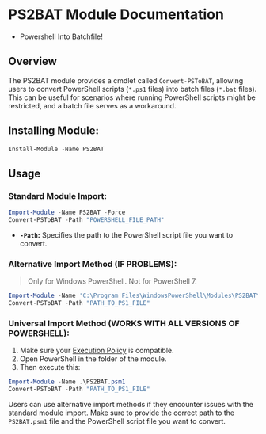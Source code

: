 PS2BAT Module Documentation
===========================

- Powershell Into Batchfile!

Overview
--------

The PS2BAT module provides a cmdlet called `Convert-PSToBAT`, allowing users to convert PowerShell scripts (`*.ps1` files) into batch files (`*.bat` files). This can be useful for scenarios where running PowerShell scripts might be restricted, and a batch file serves as a workaround.

## Installing  Module:
```powershell
Install-Module -Name PS2BAT
```

Usage
-----

### Standard Module Import:
```powershell
Import-Module -Name PS2BAT -Force
Convert-PSToBAT -Path "POWERSHELL_FILE_PATH"
```        
    

*   **`-Path`:** Specifies the path to the PowerShell script file you want to convert.

### Alternative Import Method (IF PROBLEMS):
> Only for Windows PowerShell. Not for PowerShell 7.
```powershell
Import-Module -Name 'C:\Program Files\WindowsPowerShell\Modules\PS2BAT\1.0.0\PS2BAT.psm1' -Force 
Convert-PSToBAT -Path "PATH_TO_PS1_FILE"
```
  
### Universal Import Method (WORKS WITH ALL VERSIONS OF POWERSHELL):
1. Make sure your [Execution Policy](https://learn.microsoft.com/en-us/powershell/module/microsoft.powershell.core/about/about_execution_policies?view=powershell-7.4) is compatible.
2. Open PowerShell in the folder of the module.  
3. Then execute this:
```powershell
Import-Module -Name .\PS2BAT.psm1 
Convert-PSToBAT -Path "PATH_TO_PS1_FILE"
```    

Users can use alternative import methods if they encounter issues with the standard module import. Make sure to provide the correct path to the `PS2BAT.psm1` file and the PowerShell script file you want to convert.
